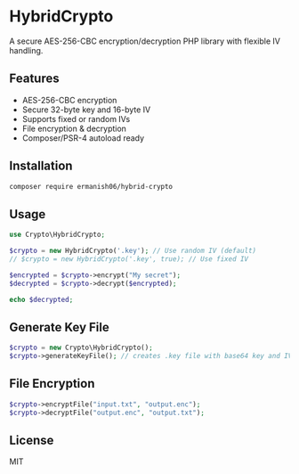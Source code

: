 # HybridCrypto

A secure AES-256-CBC encryption/decryption PHP library with flexible IV handling.

## Features

- AES-256-CBC encryption
- Secure 32-byte key and 16-byte IV
- Supports fixed or random IVs
- File encryption & decryption
- Composer/PSR-4 autoload ready

## Installation

```bash
composer require ermanish06/hybrid-crypto
```

## Usage

```php
use Crypto\HybridCrypto;

$crypto = new HybridCrypto('.key'); // Use random IV (default)
// $crypto = new HybridCrypto('.key', true); // Use fixed IV

$encrypted = $crypto->encrypt("My secret");
$decrypted = $crypto->decrypt($encrypted);

echo $decrypted;
```

## Generate Key File

```php
$crypto = new Crypto\HybridCrypto();
$crypto->generateKeyFile(); // creates .key file with base64 key and IV
```

## File Encryption

```php
$crypto->encryptFile("input.txt", "output.enc");
$crypto->decryptFile("output.enc", "output.txt");
```

## License

MIT
